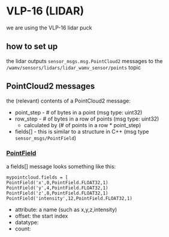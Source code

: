 # VLP-16 (LIDAR)
we are using the VLP-16 lidar puck

## how to set up
the lidar outputs `sensor_msgs.msg.PointCloud2` messages to the `/wamv/sensors/lidars/lidar_wamv_sensor/points` topic

## PointCloud2 messages
the (relevant) contents of a PointCloud2 message:
- point_step - # of bytes in a point (msg type: uint32)
- row_step - # of bytes in a row of points (msg type: uint32)
	- calculated by (# of points in a row * point_step)
- fields[] - this is similar to a structure in C++ (msg type `sensor_msgs/PointField`)

### [PointField](http://docs.ros.org/en/noetic/api/sensor_msgs/html/msg/PointField.html)
a fields[] message looks something like this:
```
mypointcloud.fields = [
PointField('x',0,PointField.FLOAT32,1)
PointField('y',4,PointField.FLOAT32,1)
PointField('z',8,PointField.FLOAT32,1)
PointField('intensity',12,PointField.FLOAT32,1)
```
- attribute: a name (such as x,y,z,intensity) 
- offset: the start index
- datatype: 
- count:
